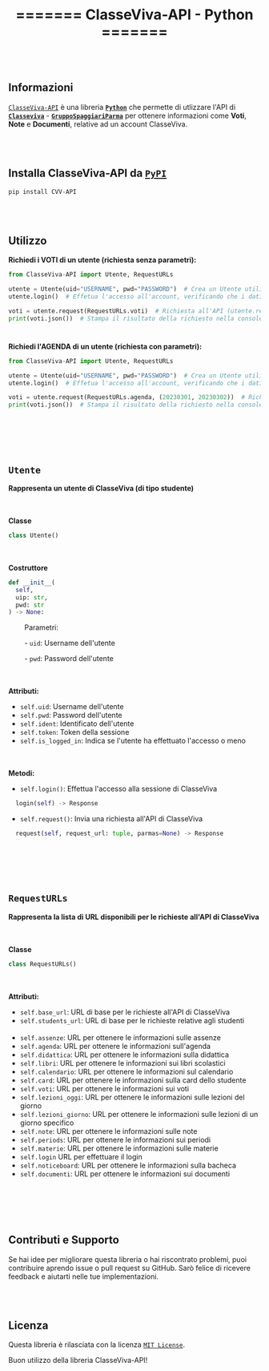 <h1 align='center'>=======  ClasseViva-API - Python  =======</h1>

<br></br>

## Informazioni

[`ClasseViva-API`]() è una libreria <b>[`Python`](https://www.python.org/)</b> che permette di utlizzare l'API di <b>[`Classeviva`](https://web.spaggiari.eu/)</b> - <b>[`GruppoSpaggiariParma`](https://web.spaggiari.eu/www/app/default/index.php)</b> per ottenere informazioni come <b>Voti</b>, <b>Note</b> e <b>Documenti</b>, relative ad un account ClasseViva.

<br></br>

## Installa ClasseViva-API da [`PyPI`]()

```bash
pip install CVV-API
```
<br></br>

## Utilizzo

<b>Richiedi i VOTI di un utente (richiesta senza parametri):</b>
```py
from ClasseViva-API import Utente, RequestURLs

utente = Utente(uid="USERNAME", pwd="PASSWORD")  # Crea un Utente utilizzando USERNAME e PASSWORD del tuo account ClasseViva
utente.login()  # Effetua l'accesso all'account, verificando che i dati inseriti siano corretti

voti = utente.request(RequestURLs.voti)  # Richiesta all'API (utente.request()) di ottenere i VOTI (ReqeusteURLs.voti) dell'utente dal quale si effettua la richiesta
print(voti.json())  # Stampa il risultato della richiesto nella console, in formato JSON
```
#

<b>Richiedi l'AGENDA di un utente (richiesta con parametri):</b>
```py
from ClasseViva-API import Utente, RequestURLs

utente = Utente(uid="USERNAME", pwd="PASSWORD")  # Crea un Utente utilizzando USERNAME e PASSWORD del tuo account ClasseViva
utente.login()  # Effetua l'accesso all'account, verificando che i dati inseriti siano corretti

voti = utente.request(RequestURLs.agenda, (20230301, 20230302))  # Richiesta all'API (utente.request()) di ottenere l'AGENDA (RequestURLs.agenda) dell'utente dal quale si effettua la richiesta, inserendo la data di inizio e di fine in formato AAAAMMGG (Esempio: '20230301' = 1 Marzo 2023)
print(voti.json())  # Stampa il risultato della richiesto nella console, in formato JSON
```

<br></br>
<br></br>

`` Utente ``
-------------------

<b>Rappresenta un utente di ClasseViva (di tipo studente)</b>

<br></br>
**Classe**
```py
class Utente()
```

<br></br>
**Costruttore**
```py
def __init__(
  self,
  uip: str,
  pwd: str
) -> None:
```

&emsp;&emsp; Parametri:

&emsp;&emsp; - ``uid``:  Username dell'utente

&emsp;&emsp; - ``pwd``:  Password dell'utente


<br></br>
**Attributi:**
  - ``self.uid``:  Username dell'utente
  - ``self.pwd``:  Password dell'utente
  - ``self.ident``:  Identificato dell'utente
  - ``self.token``:  Token della sessione
  - ``self.is_logged_in``:  Indica se l'utente ha effettuato l'accesso o meno

<br></br>
**Metodi:**
  - ``self.login()``:  Effettua l'accesso alla sessione di ClasseViva
```py
  login(self) -> Response
```
    
  - ``self.request()``: Invia una richiesta all'API di ClasseViva
```py
  request(self, request_url: tuple, parmas=None) -> Response
```
<br></br>
<br></br>

`` RequestURLs ``
-------------------
<b>Rappresenta la lista di URL disponibili per le richieste all'API di ClasseViva</b>

<br></br>
**Classe**
```py
class RequestURLs()
```

<br></br>
**Attributi:**
- ``self.base_url``: URL di base per le richieste all'API di ClasseViva
- ``self.students_url``: URL di base per le richieste relative agli studenti
<br></br>
- ``self.assenze``: URL per ottenere le informazioni sulle assenze
- ``self.agenda``: URL per ottenere le informazioni sull'agenda
- ``self.didattica``: URL per ottenere le informazioni sulla didattica
- ``self.libri``: URL per ottenere le informazioni sui libri scolastici
- ``self.calendario``: URL per ottenere le informazioni sul calendario
- ``self.card``: URL per ottenere le informazioni sulla card dello studente
- ``self.voti``: URL per ottenere le informazioni sui voti
- ``self.lezioni_oggi``: URL per ottenere le informazioni sulle lezioni del giorno
- ``self.lezioni_giorno``: URL per ottenere le informazioni sulle lezioni di un giorno specifico
- ``self.note``: URL per ottenere le informazioni sulle note
- ``self.periods``: URL per ottenere le informazioni sui periodi
- ``self.materie``: URL per ottenere le informazioni sulle materie
- ``self.login`` URL per effettuare il login
- ``self.noticeboard``: URL per ottenere le informazioni sulla bacheca
- ``self.documenti``: URL per ottenere le informazioni sui documenti

<br></br>
<br></br>

## Contributi e Supporto
Se hai idee per migliorare questa libreria o hai riscontrato problemi, puoi contribuire aprendo issue o pull request su GitHub. Sarò felice di ricevere feedback e aiutarti nelle tue implementazioni.

<br></br>

## Licenza
Questa libreria è rilasciata con la licenza [`MIT License`](https://opensource.org/license/mit/).

Buon utilizzo della libreria ClasseViva-API!
